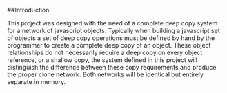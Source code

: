 ##Introduction

This project was designed with the need of a complete deep copy system for a network of javascript objects. Typically when building a javascript set of objects a set of deep copy operations must be defined by hand by the programmer to create a complete deep copy of an object. These object relationships do not necessarily require a deep copy on every object reference, or a shallow copy, the system defined in this project will distinguish the difference between these copy requirements and produce the proper clone network. Both networks will be identical but entirely separate in memory.